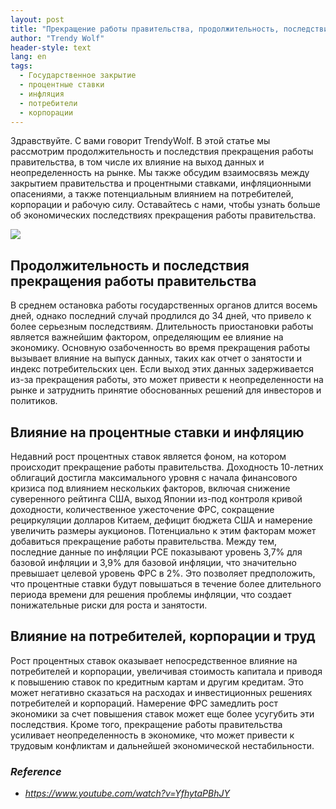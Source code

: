 ```yaml
---
layout: post
title: "Прекращение работы правительства, продолжительность, последствия и экономические последствия"
author: "Trendy Wolf"
header-style: text
lang: en
tags:
  - Государственное закрытие
  - процентные ставки
  - инфляция
  - потребители
  - корпорации
---
```


Здравствуйте. С вами говорит TrendyWolf. В этой статье мы рассмотрим продолжительность и последствия прекращения работы правительства, в том числе их влияние на выход данных и неопределенность на рынке. Мы также обсудим взаимосвязь между закрытием правительства и процентными ставками, инфляционными опасениями, а также потенциальным влиянием на потребителей, корпорации и рабочую силу. Оставайтесь с нами, чтобы узнать больше об экономических последствиях прекращения работы правительства.

<img
    src="https://i.ytimg.com/vi/YfhytaPBhJY/hqdefault.jpg"
/>


## Продолжительность и последствия прекращения работы правительства
В среднем остановка работы государственных органов длится восемь дней, однако последний случай продлился до 34 дней, что привело к более серьезным последствиям. Длительность приостановки работы является важнейшим фактором, определяющим ее влияние на экономику. Основную озабоченность во время прекращения работы вызывает влияние на выпуск данных, таких как отчет о занятости и индекс потребительских цен. Если выход этих данных задерживается из-за прекращения работы, это может привести к неопределенности на рынке и затруднить принятие обоснованных решений для инвесторов и политиков.

## Влияние на процентные ставки и инфляцию
Недавний рост процентных ставок является фоном, на котором происходит прекращение работы правительства. Доходность 10-летних облигаций достигла максимального уровня с начала финансового кризиса под влиянием нескольких факторов, включая снижение суверенного рейтинга США, выход Японии из-под контроля кривой доходности, количественное ужесточение ФРС, сокращение рециркуляции долларов Китаем, дефицит бюджета США и намерение увеличить размеры аукционов. Потенциально к этим факторам может добавиться прекращение работы правительства. Между тем, последние данные по инфляции PCE показывают уровень 3,7% для базовой инфляции и 3,9% для базовой инфляции, что значительно превышает целевой уровень ФРС в 2%. Это позволяет предположить, что процентные ставки будут повышаться в течение более длительного периода времени для решения проблемы инфляции, что создает понижательные риски для роста и занятости.

## Влияние на потребителей, корпорации и труд
Рост процентных ставок оказывает непосредственное влияние на потребителей и корпорации, увеличивая стоимость капитала и приводя к повышению ставок по кредитным картам и другим кредитам. Это может негативно сказаться на расходах и инвестиционных решениях потребителей и корпораций. Намерение ФРС замедлить рост экономики за счет повышения ставок может еще более усугубить эти последствия. Кроме того, прекращение работы правительства усиливает неопределенность в экономике, что может привести к трудовым конфликтам и дальнейшей экономической нестабильности.


### _Reference_
- _https://www.youtube.com/watch?v=YfhytaPBhJY_

